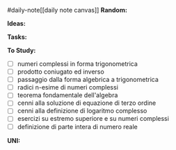 #daily-note[[daily note canvas]] 
**Random:**


**Ideas:**


**Tasks:**


**To Study:**
- [ ] numeri complessi in forma trigonometrica
- [ ] prodotto coniugato ed inverso
- [ ] passaggio dalla forma algebrica a trigonometrica
- [ ] radici n-esime di numeri complessi
- [ ] teorema fondamentale dell'algebra
- [ ] cenni alla soluzione di equazione di terzo ordine
- [ ] cenni alla definizione di logaritmo complesso
- [ ] esercizi su estremo superiore e su numeri complessi
- [ ] definizione di parte intera di numero reale

**UNI:**
